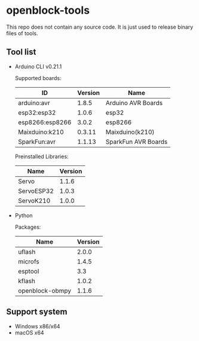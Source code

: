 # openblock-tools

This repo does not contain any source code. It is just used to release binary files of tools.

## Tool list

- Arduino CLI v0.21.1

    Supported boards:

    | ID              | Version | Name                |
    | --------------- | ------- | ------------------- |
    | arduino:avr     | 1.8.5   | Arduino AVR Boards  |
    | esp32:esp32     | 1.0.6   | esp32               |
    | esp8266:esp8266 | 3.0.2   | esp8266             |
    | Maixduino:k210  | 0.3.11  | Maixduino(k210)     |
    | SparkFun:avr    | 1.1.13  | SparkFun AVR Boards |

    Preinstalled Libraries:

    | Name       | Version |
    | ---------- | ------- |
    | Servo      | 1.1.6   |
    | ServoESP32 | 1.0.3   |
    | ServoK210  | 1.0.0   |

- Python

    Packages:

    | Name            | Version |
    | --------------- | ------- |
    | uflash          | 2.0.0   |
    | microfs         | 1.4.5   |
    | esptool         | 3.3     |
    | kflash          | 1.0.2   |
    | openblock-obmpy | 1.1.6   |

## Support system

- Windows x86/x64
- macOS x64

